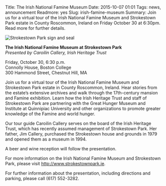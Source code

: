 Title: The Irish National Famine Museum
Date: 2015-10-07 01:01 
Tags: news, announcement 
Readmore: yes
Slug: irish-famine-museum
Summary: Join us for a virtual tour of the Irish National Famine Museum and Strokestown Park estate in County Roscommon, Ireland on Friday October 30 at 6:30pm. Read more for further details. 

<img src="http://library.bc.edu/theme/img/news/2015-10/irishfamine.png" class="float_right" alt="Strokestown Park sign and seal">


<p><strong>The Irish National Famine Museum at Strokestown Park</strong> <br />
<em>Presented by Caroilin Callery, Irish Heritage Trust</em></p>

<p>Friday, October 30, 6:30 p.m. <br />
Connolly House, Boston College <br />
300 Hammond Street, Chestnut Hill, MA</p> 

<p>Join us for a virtual tour of the Irish National Famine Museum and Strokestown Park estate in County Roscommon, Ireland. Hear stories from the estate’s extensive archives and walk through the 17th-century mansion and Famine exhibition. Learn how the Irish Heritage Trust and staff of Strokestown Park are partnering with the Great Hunger Museum and Institute at Quinnipiac University and other organizations to promote greater knowledge of the Famine and world hunger.</p>

<p>Our tour guide Caroilin Callery serves on the board of the Irish Heritage Trust, which has recently assumed management of Strokestown Park. Her father, Jim Callery, purchased the Strokestown house and grounds in 1979 and opened them as a museum in 1994.</p>

 
<p>A beer and wine reception will follow the presentation.</p>

<p>For more information on the Irish National Famine Museum and Strokestown Park, please visit <a href="http://www.strokestownpark.ie/" target="_blank">http://www.strokestownpark.ie</a>.</p>


<p>For further information about the presentation, including directions and parking, please call (617) 552-3282.</p>